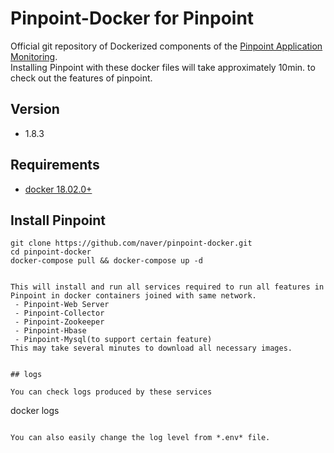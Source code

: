 
# Pinpoint-Docker for Pinpoint

Official git repository of Dockerized components of the [Pinpoint Application Monitoring](http://naver.github.io/pinpoint/).  
Installing Pinpoint with these docker files will take approximately 10min. to check out the features of pinpoint.

## Version

 - 1.8.3

## Requirements

- [docker 18.02.0+](https://docs.docker.com/compose/compose-file/)

## Install Pinpoint


```
git clone https://github.com/naver/pinpoint-docker.git
cd pinpoint-docker
docker-compose pull && docker-compose up -d


This will install and run all services required to run all features in Pinpoint in docker containers joined with same network.
 - Pinpoint-Web Server
 - Pinpoint-Collector
 - Pinpoint-Zookeeper
 - Pinpoint-Hbase
 - Pinpoint-Mysql(to support certain feature)
This may take several minutes to download all necessary images.

 
## logs 
 
You can check logs produced by these services
 ```
 docker logs <containerId>
 ```
 
You can also easily change the log level from *.env* file. 
 
